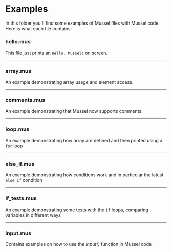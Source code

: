 # Examples

In this folder you'll find some examples of Mussel files with Mussel code. Here is what each file contains:

### hello.mus

This file just prints an `Hello, Mussel!` on screen.

---

### array.mus

An example demonstrating array usage and element access.

---

### comments.mus

An example demonstrating that Mussel now supports comments.

---

### loop.mus

An example demonstrating how array are defined and then printed using a `for` loop

---

### else_if.mus

An example demonstrating how conditions work and in particular the latest `else if` condition

---

### if_tests.mus

An example demonstrating some tests with the `if` loops, comparing variables in different ways

---

### input.mus

Contains examples on how to use the *input()* function in Mussel code